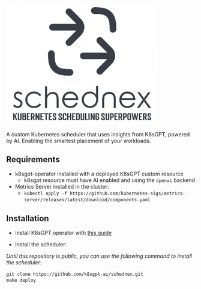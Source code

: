 <img src="images/logo.png" width="400">

A custom Kubernetes scheduler that uses insights from K8sGPT, powered by AI. 
Enabling the smartest placement of your workloads.

## Requirements

- k8sgpt-operator installed with a deployed K8sGPT custom resource
  - k8sgpt resource must have AI enabled and using the `openai` backend
- Metrics Server installed in the cluster:
  - `kubectl apply -f https://github.com/kubernetes-sigs/metrics-server/releases/latest/download/components.yaml`

## Installation

- Install K8sGPT operator with [this guide](https://github.com/k8sgpt-ai/k8sgpt-operator?tab=readme-ov-file#installation)
  

- Install the scheduler:

_Until this repository is public, you can use the following command to install the scheduler:_
```
git clone https://github.com/k8sgpt-ai/schednex.git
make deploy
